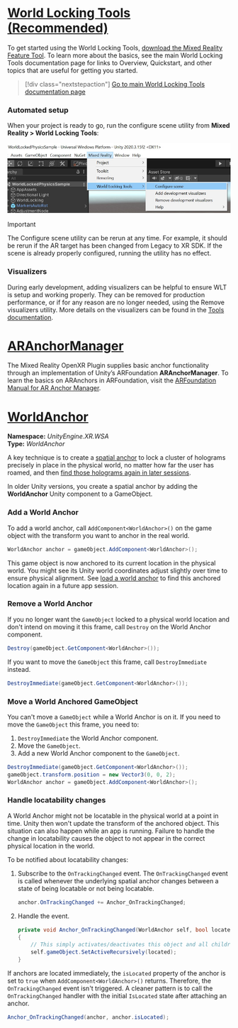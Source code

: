 # [World Locking Tools (Recommended)](#tab/wlt)

To get started using the World Locking Tools, [download the Mixed Reality Feature Tool](../../welcome-to-mr-feature-tool.md). To learn more about the basics, see the main World Locking Tools documentation page for links to Overview, Quickstart, and other topics that are useful for getting you started.

> [!div class="nextstepaction"]
> [Go to main World Locking Tools documentation page](/mixed-reality/world-locking-tools/)

### Automated setup

When your project is ready to go, run the configure scene utility from **Mixed Reality > World Locking Tools**:

![Unity editor with Mixed Reality Toolkit menu selected](../../images/world-locking-configuration-img-01.jpeg)

> [!IMPORTANT]
> The Configure scene utility can be rerun at any time. For example, it should be rerun if the AR target has been changed from Legacy to XR SDK. If the scene is already properly configured, running the utility has no effect.

### Visualizers

During early development, adding visualizers can be helpful to ensure WLT is setup and working properly. They can be removed for production performance, or if for any reason are no longer needed, using the Remove visualizers utility. More details on the visualizers can be found in the [Tools documentation](/mixed-reality/world-locking-tools/documentation/howtos/tools#visualizers).

# [ARAnchorManager](#tab/anchorstore)

The Mixed Reality OpenXR Plugin supplies basic anchor functionality through an implementation of Unity’s ARFoundation **ARAnchorManager**. To learn the basics on ARAnchors in ARFoundation, visit the [ARFoundation Manual for AR Anchor Manager](https://docs.unity3d.com/Packages/com.unity.xr.arfoundation@4.1/manual/anchor-manager.html). 

# [WorldAnchor](#tab/worldanchor)

**Namespace:** *UnityEngine.XR.WSA*<br>
**Type:** *WorldAnchor*

A key technique is to create a [spatial anchor](../../../../design/coordinate-systems.md#spatial-anchors) to lock a cluster of holograms precisely in place in the physical world, no matter how far the user has roamed, and then [find those holograms again in later sessions](../../../../design/coordinate-systems.md#spatial-anchor-persistence).

In older Unity versions, you create a spatial anchor by adding the **WorldAnchor** Unity component to a GameObject.

### Add a World Anchor

To add a world anchor, call `AddComponent<WorldAnchor>()` on the game object with the transform you want to anchor in the real world.

```cs
WorldAnchor anchor = gameObject.AddComponent<WorldAnchor>();
```

This game object is now anchored to its current location in the physical world. You might see its Unity world coordinates adjust slightly over time to ensure physical alignment. See [load a world anchor](#persistent-world-locking) to find this anchored location again in a future app session.

### Remove a World Anchor

If you no longer want the `GameObject` locked to a physical world location and don't intend on moving it this frame, call `Destroy` on the World Anchor component.

```cs
Destroy(gameObject.GetComponent<WorldAnchor>());
```

If you want to move the `GameObject` this frame, call `DestroyImmediate` instead.

```cs
DestroyImmediate(gameObject.GetComponent<WorldAnchor>());
```

### Move a World Anchored GameObject

You can't move a `GameObject` while a World Anchor is on it. If you need to move the `GameObject` this frame, you need to:

1. `DestroyImmediate` the World Anchor component.
2. Move the `GameObject`.
3. Add a new World Anchor component to the `GameObject`.

```cs
DestroyImmediate(gameObject.GetComponent<WorldAnchor>());
gameObject.transform.position = new Vector3(0, 0, 2);
WorldAnchor anchor = gameObject.AddComponent<WorldAnchor>();
```

### Handle locatability changes

A World Anchor might not be locatable in the physical world at a point in time. Unity then won't update the transform of the anchored object. This situation can also happen while an app is running. Failure to handle the change in locatability causes the object to not appear in the correct physical location in the world.

To be notified about locatability changes:

1. Subscribe to the `OnTrackingChanged` event. The `OnTrackingChanged` event is called whenever the underlying spatial anchor changes between a state of being locatable or not being locatable.
   
   ```cs
   anchor.OnTrackingChanged += Anchor_OnTrackingChanged;
   ```

1. Handle the event.

   ```cs
   private void Anchor_OnTrackingChanged(WorldAnchor self, bool located)
   {
       // This simply activates/deactivates this object and all children when tracking changes
       self.gameObject.SetActiveRecursively(located);
   }
   ```

If anchors are located immediately, the `isLocated` property of the anchor is set to `true` when `AddComponent<WorldAnchor>()` returns. Therefore, the `OnTrackingChanged` event isn't triggered. A cleaner pattern is to call the `OnTrackingChanged` handler with the initial `IsLocated` state after attaching an anchor.

```cs
Anchor_OnTrackingChanged(anchor, anchor.isLocated);
```
